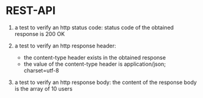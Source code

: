 # REST-API

1. a test to verify an http status code: status code of the obtained response is 200 OK
  
2. a test to verify an http response header: 


    - the content-type header exists in the obtained response
    - the value of the content-type header is application/json; charset=utf-8

3. a test to verify an http response body: the content of the response body is the array of 10 users
